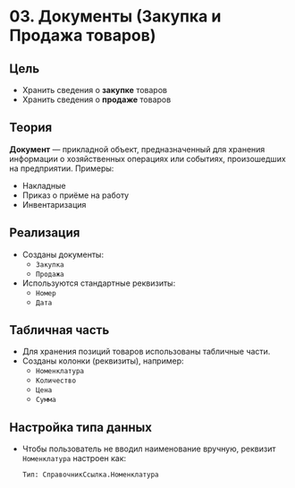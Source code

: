 # 03. Документы (Закупка и Продажа товаров)

## Цель

- Хранить сведения о **закупке** товаров
- Хранить сведения о **продаже** товаров

## Теория

**Документ** — прикладной объект, предназначенный для хранения информации о хозяйственных операциях или событиях, произошедших на предприятии. Примеры:
- Накладные
- Приказ о приёме на работу
- Инвентаризация

## Реализация

- Созданы документы:
  - `Закупка`
  - `Продажа`
- Используются стандартные реквизиты:
  - `Номер`
  - `Дата`

## Табличная часть

- Для хранения позиций товаров использованы табличные части.
- Созданы колонки (реквизиты), например:
  - `Номенклатура`
  - `Количество`
  - `Цена`
  - `Сумма`

## Настройка типа данных

- Чтобы пользователь не вводил наименование вручную, реквизит `Номенклатура` настроен как:
  ```1C
  Тип: СправочникСсылка.Номенклатура
